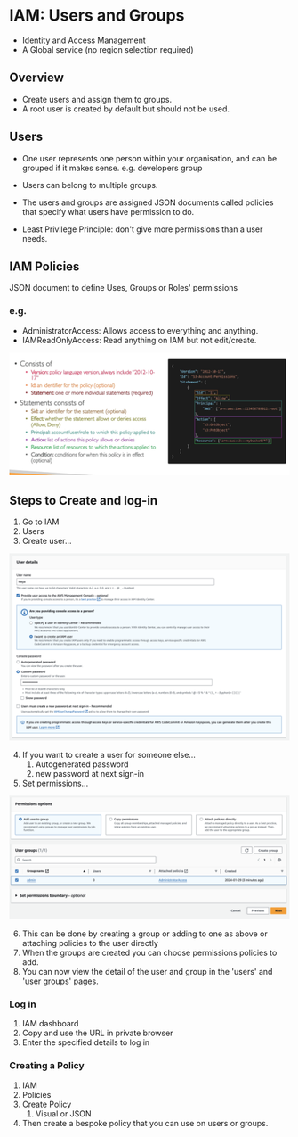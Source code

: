 # IAM: Users and Groups

- Identity and Access Management
- A Global service (no region selection required)

## Overview

- Create users and assign them to groups.
- A root user is created by default but should not be used.

## Users

- One user represents one person within your organisation, and can be grouped if it makes sense. e.g. developers group
- Users can belong to multiple groups.
- The users and groups are assigned JSON documents called policies that specify what users have permission to do.
  
- Least Privilege Principle:  don't give more permissions than a user needs.

## IAM Policies

JSON document to define Uses, Groups or Roles' permissions

### e.g.

- AdministratorAccess: Allows access to everything and anything.
- IAMReadOnlyAccess: Read anything on IAM but not edit/create.

![](../Images/policiesstructure.png)

## Steps to Create and log-in

1. Go to IAM
2. Users
3. Create user...

![](../Images/createuser.png)

4. If you want to create a user for someone else...
   1. Autogenerated password
   2. new password at next sign-in
5. Set permissions...

![](../Images/permissions.png)

6. This can be done by creating a group or adding to one as above or attaching policies to the user directly
7. When the groups are created you can choose permissions policies to add.
8. You can now view the detail of the user and group in the 'users' and 'user groups' pages.

### Log in

1. IAM dashboard
2. Copy and use the URL in private browser
3. Enter the specified details to log in

### Creating a Policy

1. IAM
2. Policies
3. Create Policy
   1. Visual or JSON
4. Then create a bespoke policy that you can use on users or groups.